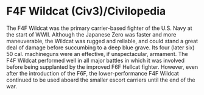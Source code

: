 # F4F Wildcat (Civ3)/Civilopedia

The F4F Wildcat was the primary carrier-based fighter of the U.S. Navy at the start of WWII. Although
the Japanese Zero was faster and more maneuverable, the Wildcat was rugged and reliable, and
could stand a great deal of damage before succumbing to a deep blue grave. Its four (later six) 50 cal.
machineguns were an effective, if unspectacular, armament. The F4F Wildcat performed well in all major battles
in which it was involved before being supplanted by the improved F6F Hellcat fighter. However, even after the
introduction of the F6F, the lower-performance F4F Wildcat continued to be used aboard the smaller escort
carriers until the end of the war.